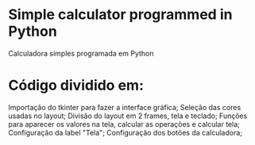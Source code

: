 # Simple calculator programmed in Python
Calculadora simples programada em Python

# Código dividido em:

Importação do tkinter para fazer a interface gráfica;
Seleção das cores usadas no layout;
Divisão do layout em 2 frames, tela e teclado;
Funções para aparecer os valores na tela, calcular as operações e calcular tela;
Configuração da label "Tela";
Configuração dos botões da calculadora;


